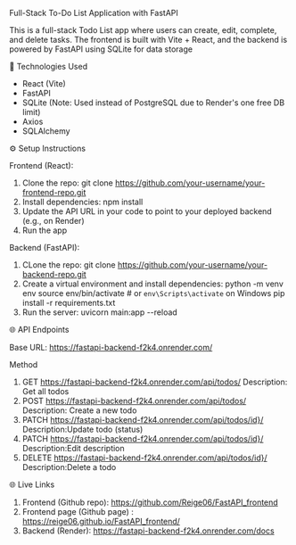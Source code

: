 Full-Stack To-Do List Application with FastAPI

This is a full-stack Todo List app where users can create, edit, complete, and delete tasks. The frontend is built with Vite + React, and the backend is powered by FastAPI using SQLite for data storage


🚀 Technologies Used

- React (Vite)
- FastAPI
- SQLite (Note: Used instead of PostgreSQL due to Render's one free DB limit)
- Axios
- SQLAlchemy


⚙️ Setup Instructions

Frontend (React):
1. Clone the repo: git clone https://github.com/your-username/your-frontend-repo.git
2. Install dependencies: npm install
3. Update the API URL in your code to point to your deployed backend (e.g., on Render)
4. Run the app

Backend (FastAPI):

1. CLone the repo: git clone https://github.com/your-username/your-backend-repo.git
2. Create a virtual environment and install dependencies:
    python -m venv env
    source env/bin/activate   # or `env\Scripts\activate` on Windows
    pip install -r requirements.txt
3. Run the server: uvicorn main:app --reload



🌐 API Endpoints

Base URL: https://fastapi-backend-f2k4.onrender.com/

Method


1. GET	https://fastapi-backend-f2k4.onrender.com/api/todos/ Description: Get all todos
2. POST	https://fastapi-backend-f2k4.onrender.com/api/todos/ Description: Create a new todo
3. PATCH	https://fastapi-backend-f2k4.onrender.com/api/todos/id}/ Description:Update todo (status)
4. PATCH	https://fastapi-backend-f2k4.onrender.com/api/todos/id}/ Description:Edit description
5. DELETE	https://fastapi-backend-f2k4.onrender.com/api/todos/id}/ Description:Delete a todo


🌐 Live Links

1. Frontend (Github repo): https://github.com/Reige06/FastAPI_frontend
2. Frontend page (Github page) : https://reige06.github.io/FastAPI_frontend/
3. Backend (Render): https://fastapi-backend-f2k4.onrender.com/docs
